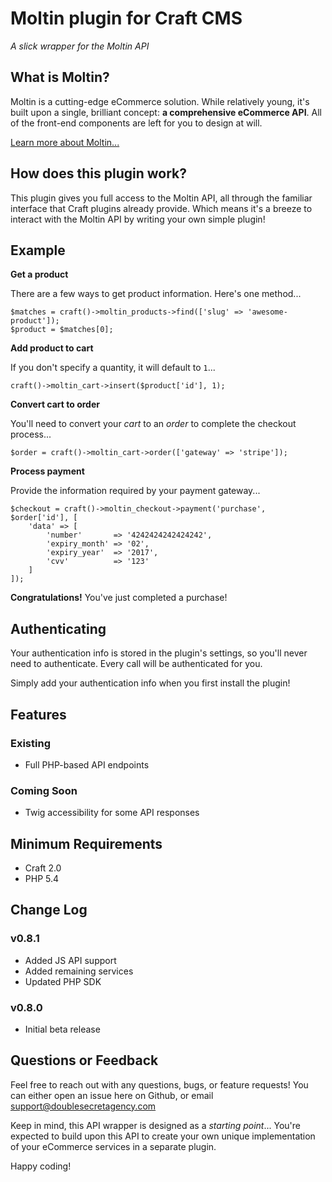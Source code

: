 Moltin plugin for Craft CMS
======================================

_A slick wrapper for the Moltin API_

## What is Moltin?

Moltin is a cutting-edge eCommerce solution. While relatively young, it's built upon a single, brilliant concept: **a comprehensive eCommerce API**. All of the front-end components are left for you to design at will.

[Learn more about Moltin...](https://moltin.com/)

## How does this plugin work?

This plugin gives you full access to the Moltin API, all through the familiar interface that Craft plugins already provide. Which means it's a breeze to interact with the Moltin API by writing your own simple plugin!

## Example

**Get a product**

There are a few ways to get product information. Here's one method...

    $matches = craft()->moltin_products->find(['slug' => 'awesome-product']);
    $product = $matches[0];

**Add product to cart**

If you don't specify a quantity, it will default to `1`...

    craft()->moltin_cart->insert($product['id'], 1);

**Convert cart to order**

You'll need to convert your _cart_ to an _order_ to complete the checkout process...

    $order = craft()->moltin_cart->order(['gateway' => 'stripe']);

**Process payment**

Provide the information required by your payment gateway...

    $checkout = craft()->moltin_checkout->payment('purchase', $order['id'], [
        'data' => [ 
            'number'       => '4242424242424242',
            'expiry_month' => '02',
            'expiry_year'  => '2017',
            'cvv'          => '123'
        ]
    ]);

**Congratulations!** You've just completed a purchase!

## Authenticating

Your authentication info is stored in the plugin's settings, so you'll never need to authenticate. Every call will be authenticated for you.

Simply add your authentication info when you first install the plugin!

## Features

### Existing
 - Full PHP-based API endpoints

### Coming Soon
 - Twig accessibility for some API responses

## Minimum Requirements

 - Craft 2.0
 - PHP 5.4

## Change Log

### v0.8.1
 - Added JS API support
 - Added remaining services
 - Updated PHP SDK

### v0.8.0
 - Initial beta release

## Questions or Feedback

Feel free to reach out with any questions, bugs, or feature requests! You can either open an issue here on Github, or email support@doublesecretagency.com

Keep in mind, this API wrapper is designed as a _starting point_... You're expected to build upon this API to create your own unique implementation of your eCommerce services in a separate plugin.

Happy coding!
